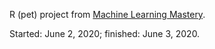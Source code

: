 R (pet) project from [Machine Learning Mastery](https://machinelearningmastery.com/machine-learning-in-r-step-by-step/).

Started: June 2, 2020; finished: June 3, 2020.

